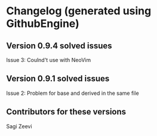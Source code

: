 # Changelog (generated using GithubEngine)

## Version 0.9.4 solved issues

Issue 3: Coulnd't use with NeoVim  

## Version 0.9.1 solved issues

Issue 2: Problem for base and derived in the same file  

## Contributors for these versions

Sagi Zeevi  
